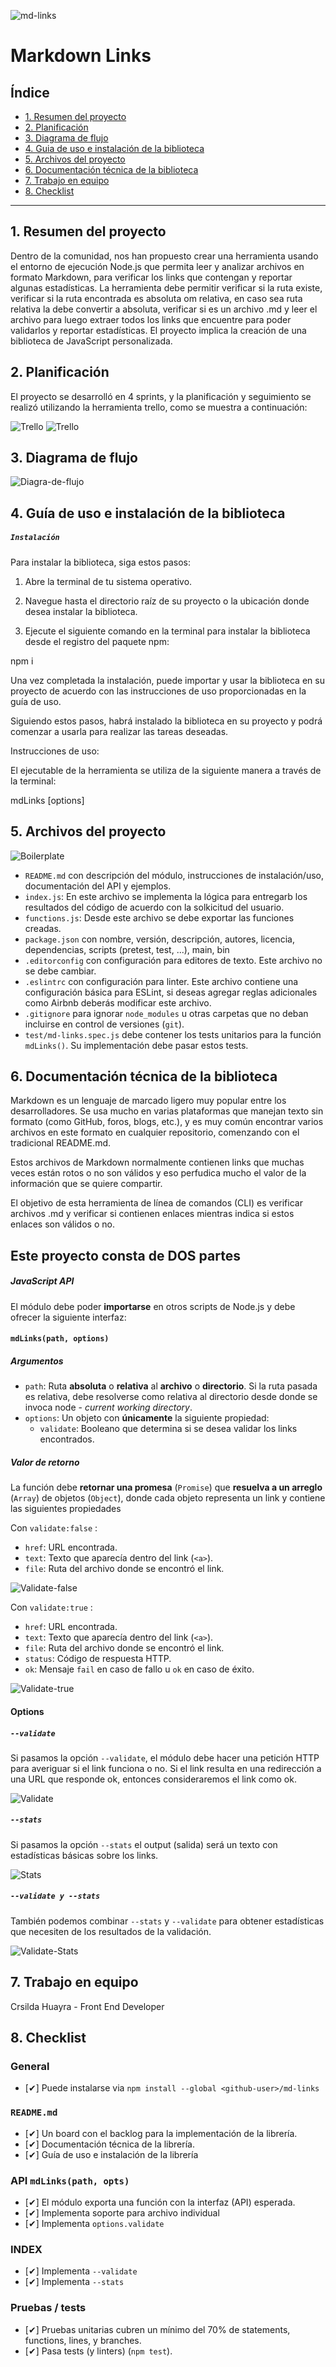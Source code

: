 ![md-links](https://github.com/Cris-hr/DEV007-md-links/blob/main/imgReadme/md-imag.png)

# Markdown Links

## Índice

- [1. Resumen del proyecto](#1-resumen-del-proyecto)
- [2. Planificación](#2-planificación)
- [3. Diagrama de flujo](#3-diagrama-de-flujo)
- [4. Guia de uso e instalación de la biblioteca](#4-guia-de-uso-e-instalación-de-la-biblioteca)
- [5. Archivos del proyecto](#5-archivos-del-proyecto)
- [6. Documentación técnica de la biblioteca](#6-documentación-técnica-de-la-biblioteca)
- [7. Trabajo en equipo](#7-trabajo-en-equipo)
- [8. Checklist](#8-checklist)

---

## 1. Resumen del proyecto

Dentro de la comunidad, nos han propuesto crear una herramienta usando el entorno
de ejecución Node.js que permita leer y analizar archivos
en formato Markdown, para verificar los links que contengan y reportar
algunas estadísticas.
La herramienta debe permitir verificar si la ruta existe, verificar si la ruta encontrada
es absoluta om relativa, en caso sea ruta relativa la debe convertir a absoluta, verificar
si es un archivo .md y leer el archivo para luego extraer todos los links que encuentre
para poder validarlos y reportar estadísticas.
El proyecto implica la creación de una biblioteca de JavaScript personalizada.

## 2. Planificación

El proyecto se desarrolló en 4 sprints, y la planificación y seguimiento se realizó utilizando la
herramienta trello, como se muestra a continuación:

![Trello](/imgReadme/trello1.jpeg)
![Trello](/imgReadme/trello2.jpeg)

## 3. Diagrama de flujo

![Diagra-de-flujo](/imgReadme/diagramaDeFlujo.png)

## 4. Guía de uso e instalación de la biblioteca

##### `Instalación`

Para instalar la biblioteca, siga estos pasos:

1. Abre la terminal de tu sistema operativo.

2. Navegue hasta el directorio raíz de su proyecto o la ubicación donde desea instalar la biblioteca.

3. Ejecute el siguiente comando en la terminal para instalar la biblioteca desde el registro del paquete npm:

npm i <cris-ch-md-links>

Una vez completada la instalación, puede importar y usar la biblioteca en su proyecto de acuerdo con las instrucciones de uso proporcionadas en la guía de uso.

Siguiendo estos pasos, habrá instalado la biblioteca en su proyecto y podrá comenzar a usarla para realizar las tareas deseadas.

Instrucciones de uso:

El ejecutable de la herramienta se utiliza de la siguiente manera a través de la terminal:

mdLinks <path-to-file> [options]

## 5. Archivos del proyecto

![Boilerplate](/imgReadme/boilerplate.jpeg)

- `README.md` con descripción del módulo, instrucciones de instalación/uso,
  documentación del API y ejemplos.
- `index.js`: En este archivo se implementa la lógica para entregarb los resultados
  del código de acuerdo con la solkicitud del usuario.
- `functions.js`: Desde este archivo se debe exportar las funciones creadas.
- `package.json` con nombre, versión, descripción, autores, licencia,
  dependencias, scripts (pretest, test, ...), main, bin
- `.editorconfig` con configuración para editores de texto. Este archivo no se
  debe cambiar.
- `.eslintrc` con configuración para linter. Este archivo contiene una
  configuración básica para ESLint, si deseas agregar reglas adicionales
  como Airbnb deberás modificar este archivo.
- `.gitignore` para ignorar `node_modules` u otras carpetas que no deban
  incluirse en control de versiones (`git`).
- `test/md-links.spec.js` debe contener los tests unitarios para la función
  `mdLinks()`. Su implementación debe pasar estos tests.

## 6. Documentación técnica de la biblioteca

Markdown es un lenguaje de marcado ligero muy popular entre los desarrolladores.
Se usa mucho en varias plataformas que manejan texto sin formato (como GitHub, foros,
blogs, etc.), y es muy común encontrar varios archivos en este formato en cualquier
repositorio, comenzando con el tradicional README.md.

Estos archivos de Markdown normalmente contienen links que muchas veces están rotos
o no son válidos y eso perfudica mucho el valor de la información que se quiere compartir.

El objetivo de esta herramienta de línea de comandos (CLI) es verificar archivos .md y verificar si contienen enlaces mientras indica si estos enlaces son válidos o no.

## Este proyecto consta de DOS partes

##### JavaScript API

El módulo debe poder **importarse** en otros scripts de Node.js y debe ofrecer la
siguiente interfaz:

#### `mdLinks(path, options)`

##### Argumentos

- `path`: Ruta **absoluta** o **relativa** al **archivo** o **directorio**.
  Si la ruta pasada es relativa, debe resolverse como relativa al directorio
  desde donde se invoca node - _current working directory_.
- `options`: Un objeto con **únicamente** la siguiente propiedad:
  - `validate`: Booleano que determina si se desea validar los links
    encontrados.

##### Valor de retorno

La función debe **retornar una promesa** (`Promise`) que **resuelva a un arreglo**
(`Array`) de objetos (`Object`), donde cada objeto representa un link y contiene
las siguientes propiedades

Con `validate:false` :

- `href`: URL encontrada.
- `text`: Texto que aparecía dentro del link (`<a>`).
- `file`: Ruta del archivo donde se encontró el link.

![Validate-false](/imgReadme/sin-options.jpeg)

Con `validate:true` :

- `href`: URL encontrada.
- `text`: Texto que aparecía dentro del link (`<a>`).
- `file`: Ruta del archivo donde se encontró el link.
- `status`: Código de respuesta HTTP.
- `ok`: Mensaje `fail` en caso de fallo u `ok` en caso de éxito.

![Validate-true](/imgReadme/con-validate.jpeg)

#### Options

##### `--validate`

Si pasamos la opción `--validate`, el módulo debe hacer una petición HTTP para
averiguar si el link funciona o no. Si el link resulta en una redirección a una
URL que responde ok, entonces consideraremos el link como ok.

![Validate](/imgReadme/con-validate.jpeg)

##### `--stats`

Si pasamos la opción `--stats` el output (salida) será un texto con estadísticas
básicas sobre los links.

![Stats](/imgReadme/con-stats.jpeg)

##### `--validate y --stats`

También podemos combinar `--stats` y `--validate` para obtener estadísticas que
necesiten de los resultados de la validación.

![Validate-Stats](/imgReadme/con-validate-stats.jpeg)

## 7. Trabajo en equipo

Crsilda Huayra - Front End Developer

## 8. Checklist

### General

- [✔] Puede instalarse via `npm install --global <github-user>/md-links`

### `README.md`

- [✔] Un board con el backlog para la implementación de la librería.
- [✔] Documentación técnica de la librería.
- [✔] Guía de uso e instalación de la librería

### API `mdLinks(path, opts)`

- [✔] El módulo exporta una función con la interfaz (API) esperada.
- [✔] Implementa soporte para archivo individual
- [✔] Implementa `options.validate`

### INDEX

- [✔] Implementa `--validate`
- [✔] Implementa `--stats`

### Pruebas / tests

- [✔] Pruebas unitarias cubren un mínimo del 70% de statements, functions,
  lines, y branches.
- [✔] Pasa tests (y linters) (`npm test`).
